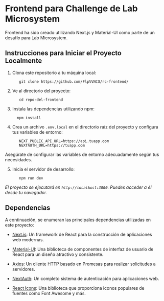 # Frontend para Challenge de Lab Microsystem

Frontend ha sido creado utilizando Next.js y Material-UI como parte de un desafío para Lab Microsystem. 


## Instrucciones para Iniciar el Proyecto Localmente

1. Clona este repositorio a tu máquina local:

   ```
      git clone https://github.com/FlpVVNCO/rc-frontend/
   ```
2. Ve al directorio del proyecto:

   ```
      cd repo-del-frontend
   ```
4. Instala las dependencias utilizando npm:

    ```
      npm install
    ```
 
5. Crea un archivo `.env.local` en el directorio raíz del proyecto y configura tus variables de entorno:

   ```
      NEXT_PUBLIC_API_URL=https://api.tuapp.com
      NEXTAUTH_URL=https://tuapp.com
   ```

Asegúrate de configurar las variables de entorno adecuadamente según tus necesidades.

5. Inicia el servidor de desarrollo:

   ```
      npm run dev
   ```
_El proyecto se ejecutará en `http://localhost:3000`. Puedes acceder a él desde tu navegador._
   
## Dependencias

A continuación, se enumeran las principales dependencias utilizadas en este proyecto:

- [Next.js](https://nextjs.org/): Un framework de React para la construcción de aplicaciones web modernas.

- [Material-UI](https://material-ui.com/): Una biblioteca de componentes de interfaz de usuario de React para un diseño atractivo y consistente.

- [Axios](https://axios-http.com/): Un cliente HTTP basado en Promesas para realizar solicitudes a servidores.

- [NextAuth](https://next-auth.js.org/): Un completo sistema de autenticación para aplicaciones web.

- [React Icons](https://react-icons.github.io/react-icons/): Una biblioteca que proporciona iconos populares de fuentes como Font Awesome y más.
